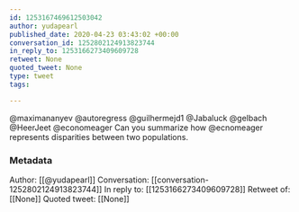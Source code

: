 ```yaml
---
id: 1253167469612503042
author: yudapearl
published_date: 2020-04-23 03:43:02 +00:00
conversation_id: 1252802124913823744
in_reply_to: 1253166273409609728
retweet: None
quoted_tweet: None
type: tweet
tags:

---
```


@maximananyev @autoregress @guilhermejd1 @Jabaluck @gelbach @HeerJeet @economeager Can you summarize how @ecnomeager represents disparities between two populations.

### Metadata

Author: [[@yudapearl]]
Conversation: [[conversation-1252802124913823744]]
In reply to: [[1253166273409609728]]
Retweet of: [[None]]
Quoted tweet: [[None]]
